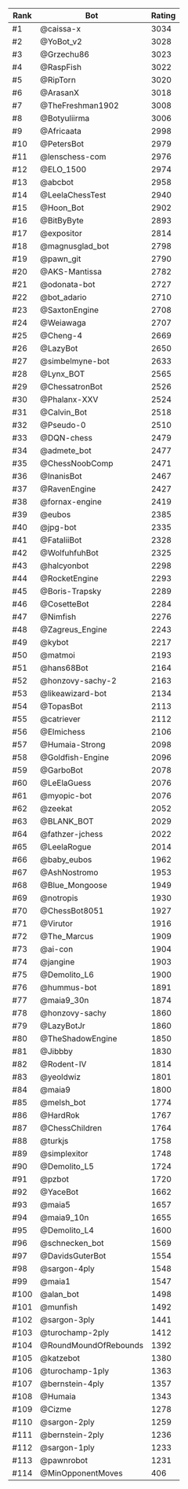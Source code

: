 Rank|Bot|Rating
---|---|---
#1|@caissa-x|3034
#2|@YoBot_v2|3028
#3|@Grzechu86|3023
#4|@RaspFish|3022
#5|@RipTorn|3020
#6|@ArasanX|3018
#7|@TheFreshman1902|3008
#8|@Botyuliirma|3006
#9|@Africaata|2998
#10|@PetersBot|2979
#11|@lenschess-com|2976
#12|@ELO_1500|2974
#13|@abcbot|2958
#14|@LeelaChessTest|2940
#15|@Hoon_Bot|2902
#16|@BitByByte|2893
#17|@expositor|2814
#18|@magnusglad_bot|2798
#19|@pawn_git|2790
#20|@AKS-Mantissa|2782
#21|@odonata-bot|2727
#22|@bot_adario|2710
#23|@SaxtonEngine|2708
#24|@Weiawaga|2707
#25|@Cheng-4|2669
#26|@LazyBot|2650
#27|@simbelmyne-bot|2633
#28|@Lynx_BOT|2565
#29|@ChessatronBot|2526
#30|@Phalanx-XXV|2524
#31|@Calvin_Bot|2518
#32|@Pseudo-0|2510
#33|@DQN-chess|2479
#34|@admete_bot|2477
#35|@ChessNoobComp|2471
#36|@InanisBot|2467
#37|@RavenEngine|2427
#38|@fornax-engine|2419
#39|@eubos|2385
#40|@jpg-bot|2335
#41|@FataliiBot|2328
#42|@WolfuhfuhBot|2325
#43|@halcyonbot|2298
#44|@RocketEngine|2293
#45|@Boris-Trapsky|2289
#46|@CosetteBot|2284
#47|@Nimfish|2276
#48|@Zagreus_Engine|2243
#49|@kybot|2217
#50|@matmoi|2193
#51|@hans68Bot|2164
#52|@honzovy-sachy-2|2163
#53|@likeawizard-bot|2134
#54|@TopasBot|2113
#55|@catriever|2112
#56|@Elmichess|2106
#57|@Humaia-Strong|2098
#58|@Goldfish-Engine|2096
#59|@GarboBot|2078
#60|@LeElaGuess|2076
#61|@myopic-bot|2076
#62|@zeekat|2052
#63|@BLANK_BOT|2029
#64|@fathzer-jchess|2022
#65|@LeelaRogue|2014
#66|@baby_eubos|1962
#67|@AshNostromo|1953
#68|@Blue_Mongoose|1949
#69|@notropis|1930
#70|@ChessBot8051|1927
#71|@Virutor|1916
#72|@The_Marcus|1909
#73|@ai-con|1904
#74|@jangine|1903
#75|@Demolito_L6|1900
#76|@hummus-bot|1891
#77|@maia9_30n|1874
#78|@honzovy-sachy|1860
#79|@LazyBotJr|1860
#80|@TheShadowEngine|1850
#81|@Jibbby|1830
#82|@Rodent-IV|1814
#83|@yeoldwiz|1801
#84|@maia9|1800
#85|@melsh_bot|1774
#86|@HardRok|1767
#87|@ChessChildren|1764
#88|@turkjs|1758
#89|@simplexitor|1748
#90|@Demolito_L5|1724
#91|@pzbot|1720
#92|@YaceBot|1662
#93|@maia5|1657
#94|@maia9_10n|1655
#95|@Demolito_L4|1600
#96|@schnecken_bot|1569
#97|@DavidsGuterBot|1554
#98|@sargon-4ply|1548
#99|@maia1|1547
#100|@alan_bot|1498
#101|@munfish|1492
#102|@sargon-3ply|1441
#103|@turochamp-2ply|1412
#104|@RoundMoundOfRebounds|1392
#105|@katzebot|1380
#106|@turochamp-1ply|1363
#107|@bernstein-4ply|1357
#108|@Humaia|1343
#109|@Cizme|1278
#110|@sargon-2ply|1259
#111|@bernstein-2ply|1236
#112|@sargon-1ply|1233
#113|@pawnrobot|1231
#114|@MinOpponentMoves|406
